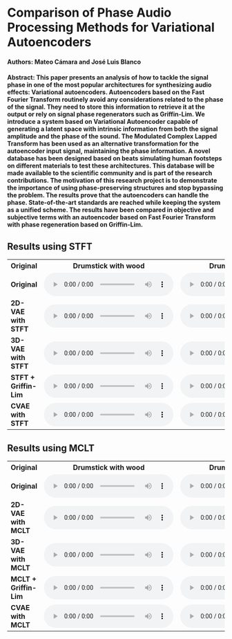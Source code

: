 # Comparison of Phase Audio Processing Methods for Variational Autoencoders

#### Authors: Mateo Cámara and José Luis Blanco

#### Abstract: This paper presents an analysis of how to tackle the signal phase in one of the most popular architectures for synthesizing audio effects: Variational autoencoders. Autoencoders based on the Fast Fourier Transform routinely avoid any considerations related to the phase of the signal. They need to store this information to retrieve it at the output or rely on signal phase regenerators such as Griffin-Lim. We introduce a system based on Variational Autoencoder capable of generating a latent space with intrinsic information from both the signal amplitude and the phase of the sound. The Modulated Complex Lapped Transform has been used as an alternative transformation for the autoencoder input signal, maintaining the phase information. A novel database has been designed based on beats simulating human footsteps on different materials to test these architectures. This database will be made available to the scientific community and is part of the research contributions. The motivation of this research project is to demonstrate the importance of using phase-preserving structures and stop bypassing the problem. The results prove that the autoencoders can handle the phase. State-of-the-art standards are reached while keeping the system as a unified scheme. The results have been compared in objective and subjective terms with an autoencoder based on Fast Fourier Transform with phase regeneration based on Griffin-Lim.

## Results using STFT

<div class="figure">
    <table>
        <tbody><tr>
            <th>Original</th>
            <th>Drumstick with wood</th>
            <th>Drumstick with metal</th>
            <th>Drumstick with terrasso</th>
            <th>Drumstick with rubber</th>
            <th>mallet with wood</th>
            <th>mallet with metal</th>
            <th>mallet with terrasso</th>
            <th>mallet with rubber</th>
        </tr>
        <tr>
            <td><b>Original</b></td>
            <td>
                <audio controls=""> 
                    <source src="github_samples2/original/a1.wav">
                </audio>
            </td>
           <td>
                <audio controls=""> 
                    <source src="github_samples2/original/a2.wav">
                </audio>
            </td>
            <td>
                <audio controls=""> 
                    <source src="github_samples2/original/a3.wav">
                </audio>
            </td>
            <td>
                <audio controls=""> 
                    <source src="github_samples2/original/a4.wav">
                </audio>
            </td>
            <td>
                <audio controls=""> 
                    <source src="github_samples2/original/a5.wav">
                </audio>
            </td>
            <td>
                <audio controls=""> 
                    <source src="github_samples2/original/a6.wav">
                </audio>
            </td>
            <td>
                <audio controls=""> 
                    <source src="github_samples2/original/a7.wav">
                </audio>
            </td>
            <td>
                <audio controls=""> 
                    <source src="github_samples2/original/a8.wav">
                </audio>
            </td>
        </tr>
        <tr>
            <td><b>2D-VAE with STFT</b></td>
            <td>
                <audio controls=""> 
                    <source src="github_samples2/fft_2D/a1.wav">
                </audio>
            </td>
           <td>
                <audio controls=""> 
                    <source src="github_samples2/fft_2D/a2.wav">
                </audio>
            </td>
            <td>
                <audio controls=""> 
                    <source src="github_samples2/fft_2D/a3.wav">
                </audio>
            </td>
            <td>
                <audio controls=""> 
                    <source src="github_samples2/fft_2D/a4.wav">
                </audio>
            </td>
            <td>
                <audio controls=""> 
                    <source src="github_samples2/fft_2D/a5.wav">
                </audio>
            </td>
            <td>
                <audio controls=""> 
                    <source src="github_samples2/fft_2D/a6.wav">
                </audio>
            </td>
            <td>
                <audio controls=""> 
                    <source src="github_samples2/fft_2D/a7.wav">
                </audio>
            </td>
            <td>
                <audio controls=""> 
                    <source src="github_samples2/fft_2D/a8.wav">
                </audio>
            </td>
        </tr>
        <tr>
            <td><b>3D-VAE with STFT</b></td>
            <td>
                <audio controls=""> 
                    <source src="github_samples2/fft_3D/a1.wav">
                </audio>
            </td>
           <td>
                <audio controls=""> 
                    <source src="github_samples2/fft_3D/a2.wav">
                </audio>
            </td>
            <td>
                <audio controls=""> 
                    <source src="github_samples2/fft_3D/a3.wav">
                </audio>
            </td>
            <td>
                <audio controls=""> 
                    <source src="github_samples2/fft_3D/a4.wav">
                </audio>
            </td>
            <td>
                <audio controls=""> 
                    <source src="github_samples2/fft_3D/a5.wav">
                </audio>
            </td>
            <td>
                <audio controls=""> 
                    <source src="github_samples2/fft_3D/a6.wav">
                </audio>
            </td>
            <td>
                <audio controls=""> 
                    <source src="github_samples2/fft_3D/a7.wav">
                </audio>
            </td>
            <td>
                <audio controls=""> 
                    <source src="github_samples2/fft_3D/a8.wav">
                </audio>
            </td>
        </tr>         
        <tr>
            <td><b>STFT + Griffin-Lim</b></td>
            <td>
                <audio controls=""> 
                    <source src="github_samples2/fft_halved_values/a1.wav">
                </audio>
            </td>
           <td>
                <audio controls=""> 
                    <source src="github_samples2/fft_halved_values/a2.wav">
                </audio>
            </td>
            <td>
                <audio controls=""> 
                    <source src="github_samples2/fft_halved_values/a3.wav">
                </audio>
            </td>
            <td>
                <audio controls=""> 
                    <source src="github_samples2/fft_halved_values/a4.wav">
                </audio>
            </td>
            <td>
                <audio controls=""> 
                    <source src="github_samples2/fft_halved_values/a5.wav">
                </audio>
            </td>
            <td>
                <audio controls=""> 
                    <source src="github_samples2/fft_absolute_values/a6.wav">
                </audio>
            </td>
            <td>
                <audio controls=""> 
                    <source src="github_samples2/fft_halved_values/a7.wav">
                </audio>
            </td>
            <td>
                <audio controls=""> 
                    <source src="github_samples2/fft_halved_values/a8.wav">
                </audio>
            </td>
        </tr>
        <tr>
            <td><b>CVAE with STFT</b></td>
            <td>
                <audio controls=""> 
                    <source src="github_samples2/fft_complex_values_halved/a1.wav">
                </audio>
            </td>
           <td>
                <audio controls=""> 
                    <source src="github_samples2/fft_complex_values_halved/a2.wav">
                </audio>
            </td>
            <td>
                <audio controls=""> 
                    <source src="github_samples2/fft_complex_values_halved/a3.wav">
                </audio>
            </td>
            <td>
                <audio controls=""> 
                    <source src="github_samples2/fft_complex_values_halved/a4.wav">
                </audio>
            </td>
            <td>
                <audio controls=""> 
                    <source src="github_samples2/fft_complex_values_halved/a5.wav">
                </audio>
            </td>
            <td>
                <audio controls=""> 
                    <source src="github_samples2/fft_complex_values_halved/a6.wav">
                </audio>
            </td>
            <td>
                <audio controls=""> 
                    <source src="github_samples2/fft_complex_values_halved/a7.wav">
                </audio>
            </td>
            <td>
                <audio controls=""> 
                    <source src="github_samples2/fft_complex_values_halved/a8.wav">
                </audio>
            </td>
        </tr>
    </tbody></table>
</div>

## Results using MCLT

<div class="figure">
    <table>
        <tbody><tr>
            <th>Original</th>
            <th>Drumstick with wood</th>
            <th>Drumstick with metal</th>
            <th>Drumstick with terrasso</th>
            <th>Drumstick with rubber</th>
            <th>mallet with wood</th>
            <th>mallet with metal</th>
            <th>mallet with terrasso</th>
            <th>mallet with rubber</th>
        </tr>
        <tr>
            <td><b>Original</b></td>
            <td>
                <audio controls=""> 
                    <source src="github_samples2/original/a1.wav">
                </audio>
            </td>
           <td>
                <audio controls=""> 
                    <source src="github_samples2/original/a2.wav">
                </audio>
            </td>
            <td>
                <audio controls=""> 
                    <source src="github_samples2/original/a3.wav">
                </audio>
            </td>
            <td>
                <audio controls=""> 
                    <source src="github_samples2/original/a4.wav">
                </audio>
            </td>
            <td>
                <audio controls=""> 
                    <source src="github_samples2/original/a5.wav">
                </audio>
            </td>
            <td>
                <audio controls=""> 
                    <source src="github_samples2/original/a6.wav">
                </audio>
            </td>
            <td>
                <audio controls=""> 
                    <source src="github_samples2/original/a7.wav">
                </audio>
            </td>
            <td>
                <audio controls=""> 
                    <source src="github_samples2/original/a8.wav">
                </audio>
            </td>
        </tr>
        <tr>
            <td><b>2D-VAE with MCLT</b></td>
            <td>
                <audio controls=""> 
                    <source src="github_samples2/mclt_2D/a1.wav">
                </audio>
            </td>
           <td>
                <audio controls=""> 
                    <source src="github_samples2/mclt_2D/a2.wav">
                </audio>
            </td>
            <td>
                <audio controls=""> 
                    <source src="github_samples2/mclt_2D/a3.wav">
                </audio>
            </td>
            <td>
                <audio controls=""> 
                    <source src="github_samples2/mclt_2D/a4.wav">
                </audio>
            </td>
            <td>
                <audio controls=""> 
                    <source src="github_samples2/mclt_2D/a5.wav">
                </audio>
            </td>
            <td>
                <audio controls=""> 
                    <source src="github_samples2/mclt_2D/a6.wav">
                </audio>
            </td>
            <td>
                <audio controls=""> 
                    <source src="github_samples2/mclt_2D/a7.wav">
                </audio>
            </td>
            <td>
                <audio controls=""> 
                    <source src="github_samples2/mclt_2D/a8.wav">
                </audio>
            </td>
        </tr>
        <tr>
            <td><b>3D-VAE with MCLT</b></td>
            <td>
                <audio controls=""> 
                    <source src="github_samples2/mclt_3D/a1.wav">
                </audio>
            </td>
           <td>
                <audio controls=""> 
                    <source src="github_samples2/mclt_3D/a2.wav">
                </audio>
            </td>
            <td>
                <audio controls=""> 
                    <source src="github_samples2/mclt_3D/a3.wav">
                </audio>
            </td>
            <td>
                <audio controls=""> 
                    <source src="github_samples2/mclt_3D/a4.wav">
                </audio>
            </td>
            <td>
                <audio controls=""> 
                    <source src="github_samples2/mclt_3D/a5.wav">
                </audio>
            </td>
            <td>
                <audio controls=""> 
                    <source src="github_samples2/mclt_3D/a6.wav">
                </audio>
            </td>
            <td>
                <audio controls=""> 
                    <source src="github_samples2/mclt_3D/a7.wav">
                </audio>
            </td>
            <td>
                <audio controls=""> 
                    <source src="github_samples2/mclt_3D/a8.wav">
                </audio>
            </td>
        </tr>         
        <tr>
            <td><b>MCLT + Griffin-Lim</b></td>
            <td>
                <audio controls=""> 
                    <source src="github_samples2/mclt_absolute_values_halved/a1.wav">
                </audio>
            </td>
           <td>
                <audio controls=""> 
                    <source src="github_samples2/mclt_absolute_values_halved/a2.wav">
                </audio>
            </td>
            <td>
                <audio controls=""> 
                    <source src="github_samples2/mclt_absolute_values_halved/a3.wav">
                </audio>
            </td>
            <td>
                <audio controls=""> 
                    <source src="github_samples2/mclt_absolute_values_halved/a4.wav">
                </audio>
            </td>
            <td>
                <audio controls=""> 
                    <source src="github_samples2/mclt_absolute_values_halved/a5.wav">
                </audio>
            </td>
            <td>
                <audio controls=""> 
                    <source src="github_samples2/mclt_absolute_values_halved/a6.wav">
                </audio>
            </td>
            <td>
                <audio controls=""> 
                    <source src="github_samples2/mclt_absolute_values_halved/a7.wav">
                </audio>
            </td>
            <td>
                <audio controls=""> 
                    <source src="github_samples2/mclt_absolute_values_halved/a8.wav">
                </audio>
            </td>
        </tr>
        <tr>
            <td><b>CVAE with MCLT</b></td>
            <td>
                <audio controls=""> 
                    <source src="github_samples2/mclt_complex_value_halved/a1.wav">
                </audio>
            </td>
           <td>
                <audio controls=""> 
                    <source src="github_samples2/mclt_complex_value_halved/a2.wav">
                </audio>
            </td>
            <td>
                <audio controls=""> 
                    <source src="github_samples2/fft_complex_values_halved/a3.wav">
                </audio>
            </td>
            <td>
                <audio controls=""> 
                    <source src="github_samples2/mclt_complex_value_halved/a4.wav">
                </audio>
            </td>
            <td>
                <audio controls=""> 
                    <source src="github_samples2/mclt_complex_value_halved/a5.wav">
                </audio>
            </td>
            <td>
                <audio controls=""> 
                    <source src="github_samples2/mclt_complex_value_halved/a6.wav">
                </audio>
            </td>
            <td>
                <audio controls=""> 
                    <source src="github_samples2/mclt_complex_value_halved/a7.wav">
                </audio>
            </td>
            <td>
                <audio controls=""> 
                    <source src="github_samples2/mclt_complex_value_halved/a8.wav">
                </audio>
            </td>
        </tr>
    </tbody></table>
</div>